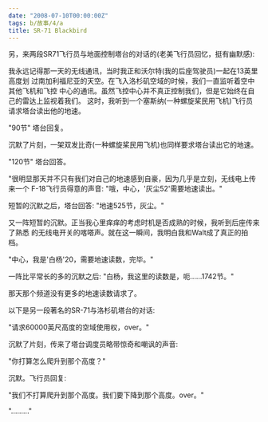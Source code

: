 ```yaml
---
date: "2008-07-10T00:00:00Z"
tags: b/故事/4/a
title: SR-71 Blackbird
---
```


另，来两段SR71飞行员与地面控制塔台的对话的(老美飞行员回忆，挺有幽默感): 

我永远记得那一天的无线通讯，当时我正和沃尔特(我的后座驾驶员)一起在13英里高度划
过南加利福尼亚的天空。在飞入洛杉矶空域的时候，我们一直监听着空中其他飞机和飞控
中心的通讯。虽然飞控中心并不真正控制我们，但是它始终在自己的雷达上监视着我们。
这时，我听到一个塞斯纳(一种螺旋桨民用飞机)飞行员请求塔台读出他的地速。

"90节" 塔台回复。

沉默了片刻，一架双发比奇(一种螺旋桨民用飞机)也同样要求塔台读出它的地速。

"120节" 塔台回答。

"很明显那天并不只有我们对自己的地速感到自豪，因为几乎是立刻，无线电上传来一个
F-18飞行员得意的声音: "哦，中心，'灰尘52'需要地速读出。"

短暂的沉默之后，塔台回答: "地速525节，灰尘。"

又一阵短暂的沉默。正当我心里痒痒的考虑时机是否成熟的时候，我听到后座传来了熟悉
的无线电开关的喀嗒声。就在这一瞬间，我明白我和Walt成了真正的拍档。

"中心，我是'白杨'20，需要地速读数，完毕。"

一阵比平常长的多的沉默之后: "白杨，我这里的读数是，呃……1742节。"

那天那个频道没有更多的地速读数请求了。


以下是另一段著名的SR-71与洛杉矶塔台的对话: 

"请求60000英尺高度的空域使用权，over。"

沉默了片刻，传来了塔台调度员略带惊奇和嘲讽的声音: 

"你打算怎么爬升到那个高度？"

沉默。飞行员回复: 

"我们不打算爬升到那个高度。我们要下降到那个高度。over。"

"........."
